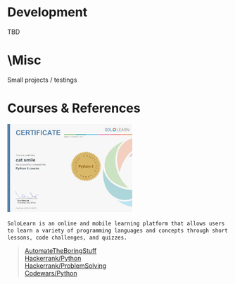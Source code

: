 # Development
TBD

# \Misc  
Small projects / testings

# Courses & References
<img src="0_reference/sololearn-certpy-1073-15106323.jpg" alt="sololearn certpy" height="200"> 

```
SoloLearn is an online and mobile learning platform that allows users to learn a variety of programming languages and concepts through short lessons, code challenges, and quizzes.
```
 > [AutomateTheBoringStuff](https://www.udemy.com/course/automate/)  
 > [Hackerrank/Python](https://www.hackerrank.com/domains/python?filters%5Bstatus%5D%5B%5D=unsolved&badge_type=python)  
 > [Hackerrank/ProblemSolving](https://www.hackerrank.com/domains/algorithms?filters%5Bstatus%5D%5B%5D=unsolved&filters%5Bdifficulty%5D%5B%5D=easy&badge_type=problem-solving)  
 > [Codewars/Python](https://www.codewars.com/kata/search/python?q=&&beta=false)  
